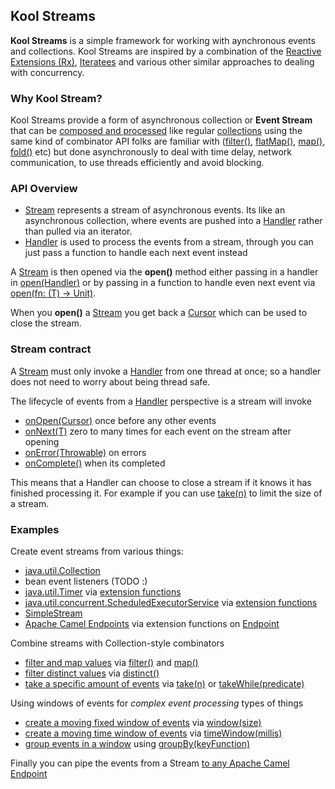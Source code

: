## Kool Streams

**Kool Streams** is a simple framework for working with aynchronous events and collections. Kool Streams are inspired by a combination of the [Reactive Extensions (Rx)](http://msdn.microsoft.com/en-us/data/gg577609), [Iteratees](http://okmij.org/ftp/Streams.html) and various other similar approaches to dealing with concurrency.

### Why Kool Stream?

Kool Streams provide a form of asynchronous collection or **Event Stream** that can be [composed and processed](https://github.com/koolio/kool/blob/master/kool-stream/src/test/kotlin/test/kool/stream/CollectionTest.kt#L15) like regular [collections](http://jetbrains.github.com/kotlin/versions/snapshot/apidocs/kotlin/java/util/Collection-extensions.html) using the same kind of combinator API folks are familiar with (<a href="http://jetbrains.github.com/kotlin/versions/snapshot/apidocs/kotlin/java/util/Collection-extensions.html#filter(jet.Function1)">filter()</a>, <a href="http://jetbrains.github.com/kotlin/versions/snapshot/apidocs/kotlin/java/util/Collection-extensions.html#flatMap(jet.Function1)">flatMap()</a>, <a href="http://jetbrains.github.com/kotlin/versions/snapshot/apidocs/kotlin/java/util/Collection-extensions.html#map(jet.Function1)">map()</a>, <a href="http://jetbrains.github.com/kotlin/versions/snapshot/apidocs/kotlin/java/util/Collection-extensions.html#fold(T, jet.Function2)">fold()</a> etc) but done asynchronously to deal with time delay, network communication, to use threads efficiently and avoid blocking.

### API Overview

* [Stream<T>](http://kool.io/versions/snapshot/apidocs/io/kool/stream/Stream.html) represents a stream of asynchronous events. Its like an asynchronous collection, where events are pushed into a [Handler<T>](http://kool.io/versions/snapshot/apidocs/io/kool/stream/Handler.html) rather than pulled via an iterator.
* [Handler<T>](http://kool.io/versions/snapshot/apidocs/io/kool/stream/Handler.html) is used to process the events from a stream, through you can just pass a function to handle each next event instead

A [Stream<T>](http://kool.io/versions/snapshot/apidocs/io/kool/stream/Stream.html) is then opened via the **open()** method either passing in a handler in <a href="http://kool.io/versions/snapshot/apidocs/io/kool/stream/Stream.html#open(io.kool.stream.Handler)">open(Handler<T>)</a> or by passing in a function to handle even next event via <a href="http://kool.io/versions/snapshot/apidocs/io/kool/stream/Stream.html#open(jet.Function1)">open(fn: (T) -> Unit)</a>.

When you **open()** a [Stream<T>](http://kool.io/versions/snapshot/apidocs/io/kool/stream/Stream.html) you get back a [Cursor](http://kool.io/versions/snapshot/apidocs/io/kool/stream/Cursor.html) which can be used to close the stream.

### Stream contract

A [Stream<T>](http://kool.io/versions/snapshot/apidocs/io/kool/stream/Stream.html) must only invoke a [Handler<T>](http://kool.io/versions/snapshot/apidocs/io/kool/stream/Handler.html) from one thread at once; so a handler does not need to worry about being thread safe.

The lifecycle of events from a [Handler<T>](http://kool.io/versions/snapshot/apidocs/io/kool/stream/Handler.html) perspective is a stream will invoke

* <a href="http://kool.io/versions/snapshot/apidocs/io/kool/stream/Handler.html#onOpen(io.kool.stream.Cursor)">onOpen(Cursor)</a> once before any other events
* <a href="http://kool.io/versions/snapshot/apidocs/io/kool/stream/Handler.html#onNext(T)">onNext(T)</a> zero to many times for each event on the stream after opening
* <a href="http://kool.io/versions/snapshot/apidocs/io/kool/stream/Handler.html#onError(jet.Throwable)">onError(Throwable)</a> on errors
* <a href="http://kool.io/versions/snapshot/apidocs/io/kool/stream/Handler.html#onComplete()">onComplete()</a> when its completed

This means that a Handler can choose to close a stream if it knows it has finished processing it. For example if you can use [take(n)](https://github.com/koolio/kool/blob/master/kool-stream/src/test/kotlin/test/kool/stream/TakeTest.kt#L14) to limit the size of a stream.

### Examples

Create event streams from various things:

* [java.util.Collection](https://github.com/koolio/kool/blob/master/kool-stream/src/test/kotlin/test/kool/stream/CollectionTest.kt#L10)
* bean event listeners (TODO :)
* [java.util.Timer](https://github.com/koolio/kool/blob/master/kool-stream/src/test/kotlin/test/kool/stream/TimerTest.kt#L14) via [extension functions](http://kool.io/versions/snapshot/apidocs/io/kool/stream/java/util/Timer-extensions.html)
* [java.util.concurrent.ScheduledExecutorService](https://github.com/koolio/kool/blob/master/kool-stream/src/test/kotlin/test/kool/stream/ScheduledExecutorServiceTest.kt#L17) via [extension functions](http://kool.io/versions/snapshot/apidocs/io/kool/stream/java/util/concurrent/ScheduledExecutorService-extensions.html)
* [SimpleStream](https://github.com/koolio/kool/blob/master/kool-stream/src/test/kotlin/test/kool/stream/SimpleStreamTest.kt#L15)
* [Apache Camel Endpoints](https://github.com/koolio/kool/blob/master/kool-camel/src/test/kotlin/test/kool/camel/EndpointConsumeTest.kt#L27) via extension functions on [Endpoint](http://kool.io/versions/snapshot/apidocs/io/kool/camel/org/apache/camel/Endpoint-extensions.html)

Combine streams with Collection-style combinators

* [filter and map values](https://github.com/koolio/kool/blob/master/kool-stream/src/test/kotlin/test/kool/stream/CollectionTest.kt#L15) via <a href="http://kool.io/versions/snapshot/apidocs/io/kool/stream/Stream.html#filter(jet.Function1)">filter()</a> and <a href="http://kool.io/versions/snapshot/apidocs/io/kool/stream/Stream.html#map(jet.Function1)">map()</a>
* [filter distinct values](https://github.com/koolio/kool/blob/master/kool-stream/src/test/kotlin/test/kool/stream/DistinctTest.kt#L14) via <a href="http://kool.io/versions/snapshot/apidocs/io/kool/stream/Stream.html#distinct()">distinct()</a>
* [take a specific amount of events](https://github.com/koolio/kool/blob/master/kool-stream/src/test/kotlin/test/kool/stream/TakeTest.kt#L14) via <a href="http://kool.io/versions/snapshot/apidocs/io/kool/stream/Stream.html#take(jet.Int)">take(n)</a> or <a href="http://kool.io/versions/snapshot/apidocs/io/kool/stream/Stream.html#takeWhile(jet.Function1)">takeWhile(predicate)</a>

Using windows of events for *complex event processing* types of things

* [create a moving fixed window of events](https://github.com/koolio/kool/blob/master/kool-stream/src/test/kotlin/test/kool/stream/WindowTest.kt#L21) via <a href="http://kool.io/versions/snapshot/apidocs/io/kool/stream/Stream.html#window(jet.Int)">window(size)</a>
* [create a moving time window of events](https://github.com/koolio/kool/blob/master/kool-stream/src/test/kotlin/test/kool/stream/TimeWindowTest.kt#L22) via <a href="http://kool.io/versions/snapshot/apidocs/io/kool/stream/Stream.html#timeWindow(jet.Long)">timeWindow(millis)</a>
* [group events in a window](https://github.com/koolio/kool/blob/master/kool-math/src/test/kotlin/test/kool/math/GroupByTest.kt#L11) using <a href="http://kool.io/versions/snapshot/apidocs/io/kool/stream/io/kool/stream/Stream-extensions.html#groupBy(jet.Function1)">groupBy(keyFunction)</a>

Finally you can pipe the events from a Stream [to any Apache Camel Endpoint](https://github.com/koolio/kool/blob/master/kool-camel/src/test/kotlin/test/kool/camel/EndpointProduceTest.kt#L33)
